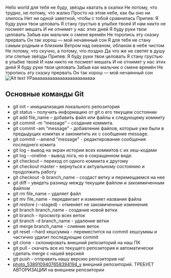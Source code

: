 Hello world
для тебя не буду, звёзды хватать в охапки
Не потому, что трудно, не потому, что жалко
Просто на этом небе, как бы оно ни злилось
Нет ни одной заветной, чтобы с тобой сравнилась
Припев:
Я буду руки твои целовать
Я стану грустью в улыбке твоей
И нам никто не посмеет мешать
И не отнимет у нас этих дней
Я буду руки твои целовать
Забыв как мальчик о смене времён
Не торопись эту сказку прервать
Он так хорош — мой нечаянный сон
Я для тебя не стану самым родным и близким
Ветром над океаном, облаком в небе чистом
Не потому, что скучно, а потому, что поздно
Да что же не светят в душу эти слепые звёзды
Припев:
Я буду руки твои целовать
Я стану грустью в улыбке твоей
И нам никто не посмеет мешать
И не отнимет у нас этих дней
Я буду руки твои целовать
Забыв как мальчик о смене времён
Не торопись эту сказку прервать
Он так хорош — мой нечаянный сон
![Alt text](photo_5389109407658394194_y.jpg)
УРааааааааааааааааааааааааа


## **Основные команды Git**

* git init – инициализация локального репозитория
* git status – получить информацию от git о его текущем состоянии
* git add file_name – добавить файл или файлы к следующему коммиту
* git commit -m “message” – создание коммита.
* git commit -am “message” - добавление файлов, которые уже были в предыдущих комитах и закомитить их с сообщение message.
* git commit --amend "message" - редактирование сообщения последнего комита
* git log – вывод на экран истории всех коммитов с их хеш-кодами
* git log --oneline - вывод лога, но в сокращенном виде.
* git checkout – переход от одного коммита к другому
* git checkout master – вернуться к актуальному состоянию и продолжить работу
* git checkout -b branch_name - создаст ветку и перемещаемся на нее
* git diff – увидеть разницу между текущим файлом и закоммиченным файлом
* git rm file_name – удаляет файл
* git mv file_name - передвигает и изменяет названия файла
* git restore (--staged) - отменяет не закомиченные изменения 
* git branch branch_name - создание новой ветки
* git branch - просмотр всех веток
* git branch -d branch_name - удаление ветки
* git merge  branch_name - слияние веток
* git reset --hard хешсумма - переместится на commit хешсуммы и частично удалит последующие commit
* git clone  -  склонировать внешний репозиторий на наш ПК
* git pull  - скачать все из текущего репозитория и автоматически сделать merge с нашей версией 
* git push  - отправить нашу версию репозитория на! 
* [photo_5389109407658394194_y](https://user-images.githubusercontent.com/119788136/206403636-85d79aed-e171-410b-b2f8-b9e13117e666.jpg)
 внешний репозиторий. ТРЕБУЕТ АВТОРИЗАЦИИ на внешнем репозитории 

